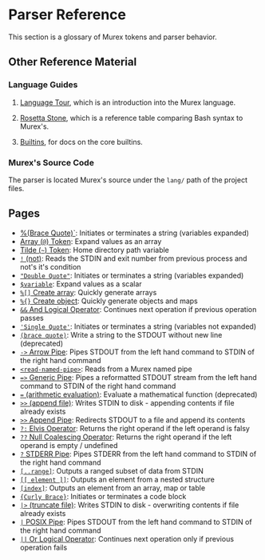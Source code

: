 # Parser Reference

This section is a glossary of Murex tokens and parser behavior.

## Other Reference Material

### Language Guides

1. [Language Tour](/docs/tour.md), which is an introduction into
    the Murex language.

2. [Rosetta Stone](/docs/user-guide/rosetta-stone.md), which is a reference
    table comparing Bash syntax to Murex's.

3. [Builtins](/docs/commands/), for docs on the core builtins.

### Murex's Source Code

The parser is located Murex's source under the `lang/` path of the project
files.

## Pages

* [%(Brace Quote)`](../parser/brace-quote.md):
  Initiates or terminates a string (variables expanded)
* [Array (`@`) Token](../parser/array.md):
  Expand values as an array
* [Tilde (`~`) Token](../parser/tilde.md):
  Home directory path variable
* [`!` (not)](../parser/not-func.md):
  Reads the STDIN and exit number from previous process and not's it's condition
* [`"Double Quote"`](../parser/double-quote.md):
  Initiates or terminates a string (variables expanded)
* [`$variable`](../parser/scalar.md):
  Expand values as a scalar
* [`%[]` Create array](../parser/create-array.md):
  Quickly generate arrays
* [`%{}` Create object](../parser/create-object.md):
  Quickly generate objects and maps
* [`&&` And Logical Operator](../parser/logical-and.md):
  Continues next operation if previous operation passes
* [`'Single Quote'`](../parser/single-quote.md):
  Initiates or terminates a string (variables not expanded)
* [`(brace quote)`](../parser/brace-quote-func.md):
  Write a string to the STDOUT without new line (deprecated)
* [`->` Arrow Pipe](../parser/pipe-arrow.md):
  Pipes STDOUT from the left hand command to STDIN of the right hand command
* [`<read-named-pipe>`](../parser/namedpipe.md):
  Reads from a Murex named pipe
* [`=>` Generic Pipe](../parser/pipe-generic.md):
  Pipes a reformatted STDOUT stream from the left hand command to STDIN of the right hand command
* [`=` (arithmetic evaluation)](../parser/equ.md):
  Evaluate a mathematical function (deprecated)
* [`>>` (append file)](../parser/greater-than-greater-than.md):
  Writes STDIN to disk - appending contents if file already exists
* [`>>` Append Pipe](../parser/pipe-append.md):
  Redirects STDOUT to a file and append its contents
* [`?:` Elvis Operator](../parser/elvis.md):
  Returns the right operand if the left operand is falsy
* [`??` Null Coalescing Operator](../parser/null-coalescing.md):
  Returns the right operand if the left operand is empty / undefined
* [`?` STDERR Pipe](../parser/pipe-err.md):
  Pipes STDERR from the left hand command to STDIN of the right hand command
* [`[..range]`](../parser/range.md):
  Outputs a ranged subset of data from STDIN
* [`[[ element ]]`](../parser/element.md):
  Outputs an element from a nested structure
* [`[index]`](../parser/item-index.md):
  Outputs an element from an array, map or table
* [`{Curly Brace}`](../parser/curly-brace.md):
  Initiates or terminates a code block
* [`|>` (truncate file)](../parser/greater-than.md):
  Writes STDIN to disk - overwriting contents if file already exists
* [`|` POSIX Pipe](../parser/pipe-posix.md):
  Pipes STDOUT from the left hand command to STDIN of the right hand command
* [`||` Or Logical Operator](../parser/logical-or.md):
  Continues next operation only if previous operation fails